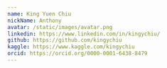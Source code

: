 ```yaml
---
name: King Yuen Chiu
nickName: Anthony
avatar: /static/images/avatar.png
linkedin: https://www.linkedin.com/in/kingychiu/
github: https://github.com/kingychiu
kaggle: https://www.kaggle.com/kingychiu
orcid: https://orcid.org/0000-0001-6438-8479
---
```

